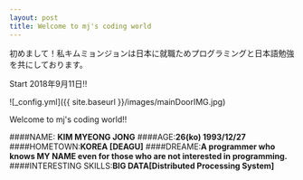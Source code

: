 ```yaml
---
layout: post
title: Welcome to mj's coding world
---
```


初めまして！私キムミョンジョンは日本に就職ためプログラミングと日本語勉強を共にしております。

Start 2018年9月11日‼

![_config.yml]({{ site.baseurl }}/images/mainDoorIMG.jpg)

Welcome to mj's coding world!!

####NAME: **KIM MYEONG JONG**
####AGE:**26(ko) 1993/12/27**
####HOMETOWN:**KOREA [DEAGU]**
####DREAME:**A programmer who knows MY NAME even for those who are not interested in programming.**
####INTERESTING SKILLS:**BIG DATA[Distributed Processing System]**
